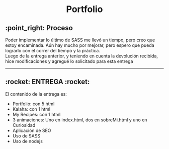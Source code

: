 <h1 align="center"> Portfolio </h1> 	

<h2> :point_right: Proceso</h2>


<p>Poder implementar lo último de SASS me llevó un tiempo, pero creo que estoy encaminada. Aún hay mucho por mejorar, pero espero que pueda lograrlo con el correr del tiempo y la práctica. <br>Luego de la entrega anterior, y teniendo en cuenta la devolución recibida, hice modificaciones y agregué lo solicitado para esta entrega</p>
  
 ---------------------------------------------------------------------------------------------------------------
  <h2> :rocket: ENTREGA :rocket:</h2>
  <p>El contenido de la entrega es:</p>
  <ul>
    <li>Portfolio: con 5 html</li>
    <li>Kalaha: con 1 html</li>
    <li>My Recipes: con 1 html</li>
    <li>3 animaciones: Uno en index.html, dos en sobreMi.html y uno en Curiosidad</li>
    <li>Aplicación de SEO</li>
    <li>Uso de SASS</li>
    <li>Uso de nodejs</li>
  </ul>


